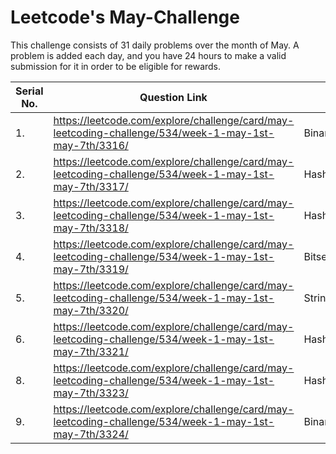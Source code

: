 # Leetcode's May-Challenge
This challenge consists of 31 daily problems over the month of May. A problem is added each day, and you have 24 hours to make a valid submission for it in order to be eligible for rewards.


| Serial No. | Question Link  | Topic | Difficulty | Star |
| -----      | ----- | ----- | -----      | ----- |
| 1. |  https://leetcode.com/explore/challenge/card/may-leetcoding-challenge/534/week-1-may-1st-may-7th/3316/ | Binary Search | Easy | `No` |
| 2. | https://leetcode.com/explore/challenge/card/may-leetcoding-challenge/534/week-1-may-1st-may-7th/3317/  | Hashing       | Easy | `No` |
| 3. | https://leetcode.com/explore/challenge/card/may-leetcoding-challenge/534/week-1-may-1st-may-7th/3318/  | Hashing       | Easy | `No`
| 4. | https://leetcode.com/explore/challenge/card/may-leetcoding-challenge/534/week-1-may-1st-may-7th/3319/  | Bitset       | Easy | `Yes` 
| 5. | https://leetcode.com/explore/challenge/card/may-leetcoding-challenge/534/week-1-may-1st-may-7th/3320/  | String/Hashing       | Easy | `No`
| 6. | https://leetcode.com/explore/challenge/card/may-leetcoding-challenge/534/week-1-may-1st-may-7th/3321/  | Hashing       | Easy | `Yes`
| 8. | https://leetcode.com/explore/challenge/card/may-leetcoding-challenge/534/week-1-may-1st-may-7th/3323/  | Hashing       | Easy | `No`
| 9. | https://leetcode.com/explore/challenge/card/may-leetcoding-challenge/534/week-1-may-1st-may-7th/3324/  | Binary Search       | Easy | `Yes`
